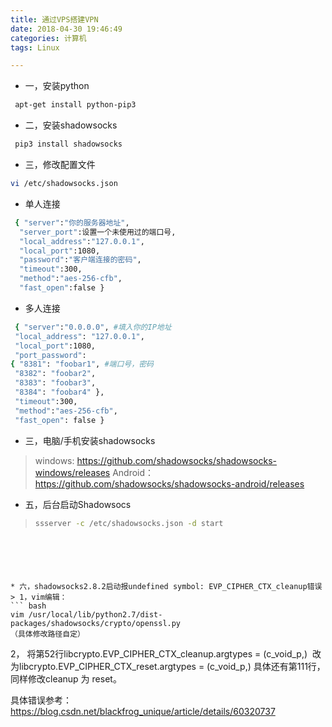 ```yaml
---
title: 通过VPS搭建VPN
date: 2018-04-30 19:46:49
categories: 计算机
tags: Linux

---
```

* 一，安装python
``` bash
 apt-get install python-pip3
```
* 二，安装shadowsocks
``` bash
 pip3 install shadowsocks
```
* 三，修改配置文件
``` bash
vi /etc/shadowsocks.json
```
* 单人连接
``` bash
 { "server":"你的服务器地址", 
  "server_port":设置一个未使用过的端口号, 
  "local_address":"127.0.0.1",
  "local_port":1080,
  "password":"客户端连接的密码",
  "timeout":300,
  "method":"aes-256-cfb",
  "fast_open":false }
```
* 多人连接
``` bash
 { "server":"0.0.0.0", #填入你的IP地址
 "local_address": "127.0.0.1",
 "local_port":1080,
 "port_password": 
{ "8381": "foobar1", #端口号，密码
 "8382": "foobar2",
 "8383": "foobar3",
 "8384": "foobar4" },
 "timeout":300,
 "method":"aes-256-cfb",
 "fast_open": false }
```
* 三，电脑/手机安装shadowsocks
> windows:
https://github.com/shadowsocks/shadowsocks-windows/releases 
Android：
https://github.com/shadowsocks/shadowsocks-android/releases 

* 五，后台启动Shadowsocs
>``` bash
>ssserver -c /etc/shadowsocks.json -d start
>```
```





* 六，shadowsocks2.8.2启动报undefined symbol: EVP_CIPHER_CTX_cleanup错误
> 1，vim编辑：
​``` bash
vim /usr/local/lib/python2.7/dist-packages/shadowsocks/crypto/openssl.py
（具体修改路径自定）
```
2，
将第52行libcrypto.EVP_CIPHER_CTX_cleanup.argtypes = (c_void_p,) 
改为libcrypto.EVP_CIPHER_CTX_reset.argtypes = (c_void_p,)
具体还有第111行，同样修改cleanup 为 reset。

具体错误参考：https://blog.csdn.net/blackfrog_unique/article/details/60320737
